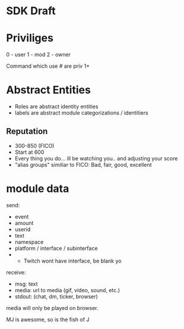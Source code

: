 # SDK Draft

# Priviliges 
0 - user
1 - mod
2 - owner

Command which use # are priv 1+ 

# Abstract Entities
* Roles are abstract identity entities
* labels are abstract module categorizations / identitiers

## Reputation
* 300-850 (FICO)
* Start at 600
* Every thing you do... ill be watching you.. and adjusting your score
* "alias groups" similiar to FICO: Bad, fair, good, excellent

# module data
send:
* event
* amount
* userid
* text
* namespace
* platform / interface / subinterface
* * Twitch wont have interface, be blank yo
 
receive:
* msg: text
* media: url to media (gif, video, sound, etc.) 
* stdout: (chat, dm, ticker, browser)

media will only be played on browser.

MJ is awesome, so is the fish of J
